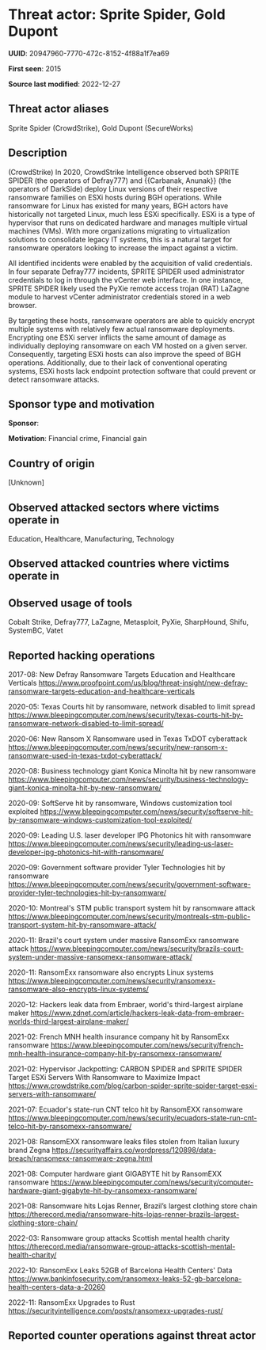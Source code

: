 # Threat actor: Sprite Spider, Gold Dupont

**UUID**: 20947960-7770-472c-8152-4f88a1f7ea69

**First seen**: 2015

**Source last modified**: 2022-12-27

## Threat actor aliases

Sprite Spider (CrowdStrike), Gold Dupont (SecureWorks)

## Description

(CrowdStrike) In 2020, CrowdStrike Intelligence observed both SPRITE SPIDER (the operators of Defray777) and {{Carbanak, Anunak}} (the operators of DarkSide) deploy Linux versions of their respective ransomware families on ESXi hosts during BGH operations. While ransomware for Linux has existed for many years, BGH actors have historically not targeted Linux, much less ESXi specifically. ESXi is a type of hypervisor that runs on dedicated hardware and manages multiple virtual machines (VMs). With more organizations migrating to virtualization solutions to consolidate legacy IT systems, this is a natural target for ransomware operators looking to increase the impact against a victim.

All identified incidents were enabled by the acquisition of valid credentials. In four separate Defray777 incidents, SPRITE SPIDER used administrator credentials to log in through the vCenter web interface. In one instance, SPRITE SPIDER likely used the PyXie remote access trojan (RAT) LaZagne module to harvest vCenter administrator credentials stored in a web browser.

By targeting these hosts, ransomware operators are able to quickly encrypt multiple systems with relatively few actual ransomware deployments. Encrypting one ESXi server inflicts the same amount of damage as individually deploying ransomware on each VM hosted on a given server. Consequently, targeting ESXi hosts can also improve the speed of BGH operations. Additionally, due to their lack of conventional operating systems, ESXi hosts lack endpoint protection software that could prevent or detect ransomware attacks.

## Sponsor type and motivation

**Sponsor**: 

**Motivation**: Financial crime, Financial gain


## Country of origin

[Unknown]

## Observed attacked sectors where victims operate in

Education, Healthcare, Manufacturing, Technology

## Observed attacked countries where victims operate in



## Observed usage of tools

Cobalt Strike, Defray777, LaZagne, Metasploit, PyXie, SharpHound, Shifu, SystemBC, Vatet

## Reported hacking operations

2017-08: New Defray Ransomware Targets Education and Healthcare Verticals
https://www.proofpoint.com/us/blog/threat-insight/new-defray-ransomware-targets-education-and-healthcare-verticals

2020-05: Texas Courts hit by ransomware, network disabled to limit spread
https://www.bleepingcomputer.com/news/security/texas-courts-hit-by-ransomware-network-disabled-to-limit-spread/

2020-06: New Ransom X Ransomware used in Texas TxDOT cyberattack
https://www.bleepingcomputer.com/news/security/new-ransom-x-ransomware-used-in-texas-txdot-cyberattack/

2020-08: Business technology giant Konica Minolta hit by new ransomware
https://www.bleepingcomputer.com/news/security/business-technology-giant-konica-minolta-hit-by-new-ransomware/

2020-09: SoftServe hit by ransomware, Windows customization tool exploited
https://www.bleepingcomputer.com/news/security/softserve-hit-by-ransomware-windows-customization-tool-exploited/

2020-09: Leading U.S. laser developer IPG Photonics hit with ransomware
https://www.bleepingcomputer.com/news/security/leading-us-laser-developer-ipg-photonics-hit-with-ransomware/

2020-09: Government software provider Tyler Technologies hit by ransomware
https://www.bleepingcomputer.com/news/security/government-software-provider-tyler-technologies-hit-by-ransomware/

2020-10: Montreal's STM public transport system hit by ransomware attack
https://www.bleepingcomputer.com/news/security/montreals-stm-public-transport-system-hit-by-ransomware-attack/

2020-11: Brazil's court system under massive RansomExx ransomware attack
https://www.bleepingcomputer.com/news/security/brazils-court-system-under-massive-ransomexx-ransomware-attack/

2020-11: RansomExx ransomware also encrypts Linux systems
https://www.bleepingcomputer.com/news/security/ransomexx-ransomware-also-encrypts-linux-systems/

2020-12: Hackers leak data from Embraer, world's third-largest airplane maker
https://www.zdnet.com/article/hackers-leak-data-from-embraer-worlds-third-largest-airplane-maker/

2021-02: French MNH health insurance company hit by RansomExx ransomware
https://www.bleepingcomputer.com/news/security/french-mnh-health-insurance-company-hit-by-ransomexx-ransomware/

2021-02: Hypervisor Jackpotting: CARBON SPIDER and SPRITE SPIDER Target ESXi Servers With Ransomware to Maximize Impact
https://www.crowdstrike.com/blog/carbon-spider-sprite-spider-target-esxi-servers-with-ransomware/

2021-07: Ecuador's state-run CNT telco hit by RansomEXX ransomware
https://www.bleepingcomputer.com/news/security/ecuadors-state-run-cnt-telco-hit-by-ransomexx-ransomware/

2021-08: RansomEXX ransomware leaks files stolen from Italian luxury brand Zegna
https://securityaffairs.co/wordpress/120898/data-breach/ransomexx-ransomware-zegna.html

2021-08: Computer hardware giant GIGABYTE hit by RansomEXX ransomware
https://www.bleepingcomputer.com/news/security/computer-hardware-giant-gigabyte-hit-by-ransomexx-ransomware/

2021-08: Ransomware hits Lojas Renner, Brazil’s largest clothing store chain
https://therecord.media/ransomware-hits-lojas-renner-brazils-largest-clothing-store-chain/

2022-03: Ransomware group attacks Scottish mental health charity
https://therecord.media/ransomware-group-attacks-scottish-mental-health-charity/

2022-10: RansomExx Leaks 52GB of Barcelona Health Centers' Data
https://www.bankinfosecurity.com/ransomexx-leaks-52-gb-barcelona-health-centers-data-a-20260

2022-11: RansomExx Upgrades to Rust
https://securityintelligence.com/posts/ransomexx-upgrades-rust/

## Reported counter operations against threat actor





